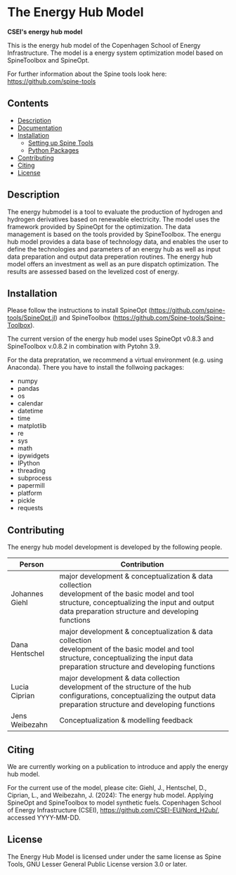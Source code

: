 # The Energy Hub Model

**CSEI's energy hub model**

This is the energy hub model of the Copenhagen School of Energy Infrastructure. The model is a energy system optimization model based on SpineToolbox and SpineOpt. 

For further information about the Spine tools look here: https://github.com/spine-tools

## Contents
* [Description](#Description)
* [Documentation](#documentation)
* [Installation](#installation)
    * [Setting up Spine Tools](#setting-up-spinetools)
    * [Python Packages](#python-packages)
* [Contributing](#contributing)
* [Citing](#citing)
* [License](#License)

## Description

The energy hubmodel is a tool to evaluate the production of hydrogen and hydrogen derivatives based on renewable electricity. The model uses the framework provided by SpineOpt for the optimization. The data management is based on the tools provided by SpineToolbox. The energu hub model provides a data base of technology data, and enables the user to define the technologies and parameters of an energy hub as well as input data preparation and output data preperation routines. The energy hub model offers an investment as well as an pure dispatch optimization. The results are assessed based on the levelized cost of energy. 

## Installation

Please follow the instructions to install SpineOpt (https://github.com/spine-tools/SpineOpt.jl) and SpineToolbox (https://github.com/Spine-tools/Spine-Toolbox). 

The current version of the energy hub model uses SpineOpt v0.8.3 and SpineToolbox v.0.8.2 in combination with Pytohn 3.9.

For the data prepratation, we recommend a virtual environment (e.g. using Anaconda). There you have to install the follwoing packages: 

- numpy
- pandas
- os
- calendar
- datetime
- time
- matplotlib
- re
- sys
- math
- ipywidgets
- IPython
- threading
- subprocess
- papermill
- platform
- pickle
- requests

## Contributing

The energy hub model development is developed by the following people. 

| Person | Contribution |
| --- | --- |
| Johannes Giehl | major development & conceptualization & data collection <br> development of the basic model and tool structure, conceptualizing the input and output data preparation structure and developing functions |
| Dana Hentschel | major development & conceptualization & data collection <br> development of the basic model and tool structure, conceptualizing the input data preparation structure and developing functions |
| Lucia Ciprian | major development & data collection <br> development of the structure of the hub configurations, conceptualizing the output data preparation structure and developing functions|
| Jens Weibezahn | Conceptualization & modelling feedback |

## Citing

We are currently working on a publication to introduce and apply the energy hub model. 

For the current use of the model, please cite: 
Giehl, J., Hentschel, D., Ciprian, L., and Weibezahn, J. (2024): The energy hub model. Applying SpineOpt and SpineToolbox to model synthetic fuels. Copenhagen School of Energy Infrastructure (CSEI), https://github.com/CSEI-EU/Nord_H2ub/, accessed YYYY-MM-DD.

## License

The Energy Hub Model is licensed under under the same license as Spine Tools, GNU Lesser General Public License version 3.0 or later.
